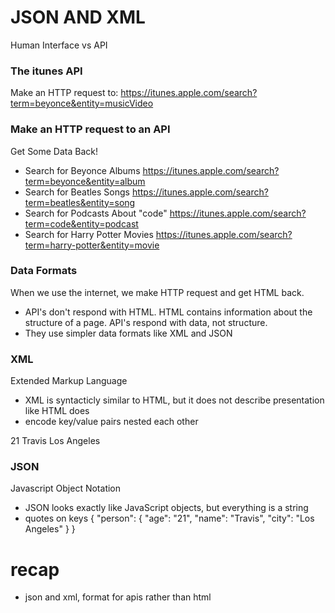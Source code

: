 # JSON AND XML

Human Interface vs API

### The itunes API
Make an HTTP request to:
https://itunes.apple.com/search?term=beyonce&entity=musicVideo

### Make an HTTP request to an API
Get Some Data Back!
* Search for Beyonce Albums
https://itunes.apple.com/search?term=beyonce&entity=album
* Search for Beatles Songs
https://itunes.apple.com/search?term=beatles&entity=song
* Search for Podcasts About "code"
https://itunes.apple.com/search?term=code&entity=podcast
* Search for Harry Potter Movies
https://itunes.apple.com/search?term=harry-potter&entity=movie

### Data Formats
When we use the internet, we make HTTP request and get HTML back.
* API's don't respond with HTML.  HTML contains information about the structure of a page.  API's respond with data, not structure.
* They use simpler data formats like XML and JSON

### XML
Extended Markup Language
* XML is syntacticly similar to HTML, but it does not describe presentation like HTML does
* encode key/value pairs nested each other
<person>
  <age>21</age>
  <name>Travis</name>
  <city>Los Angeles</city>
</person>

### JSON
Javascript Object Notation
* JSON looks exactly like JavaScript objects, but everything is a string
* quotes on keys
{
 "person": {
   "age": "21",
   "name": "Travis",
   "city": "Los Angeles"
 }
}

# recap
- json and xml, format for apis rather than html
